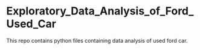 # Exploratory_Data_Analysis_of_Ford_Used_Car
This repo contains python files containing data analysis of used ford car.
